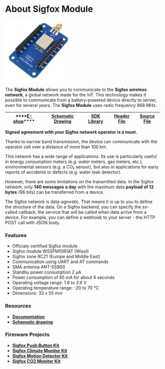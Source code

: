 # About Sigfox Module

![](../.gitbook/assets/_basics_module-overview_sigfox-module.png)

The **Sigfox Module** allows you to communicate to the **Sigfox wireless network**, a global network made for the IoT. This technology makes it possible to communicate from a battery-powered device directly to server, even for several years. The **Sigfox Module** uses radio frequency 868 MHz.

| \*\*\*\*[**E-shop**](https://shop.bigclown.com/sigfox-module)\*\*\*\* | [**Schematic Drawing**](https://github.com/bigclownlabs/bc-hardware/tree/master/out/bc-module-sigfox) | [**SDK Library**](https://sdk.bigclown.com/group__bc__module__sigfox) | [**Header File**](https://github.com/bigclownlabs/bcf-sdk/blob/master/bcl/inc/bc_module_sigfox.h) | [**Source File**](https://github.com/bigclownlabs/bcf-sdk/blob/master/bcl/src/bc_module_sigfox.c) |
| :---: | :---: | :---: | :---: | :---: |


**Signed agreement with your Sigfox network operator is a must.**

Thanks to narrow band transmission, the device can communicate with the operator cell over a distance of more than 100 km.

This network has a wide range of applications. Its use is particularly useful in energy consumption meters \(e.g. water meters, gas meters, etc.\), environmental sensors \(e.g. a CO₂ sensor\), but also in applications for early reports of accidents or defects \(e.g. water leak detector\).

However, there are some limitations on the transmitted data. In the Sigfox network, only **140 messages a day** with the maximum data **payload of 12 bytes** \(96 bits\) can be transferred from a device.

The Sigfox network is data-agnostic. That means it is up to you to define the structure of the data. On a Sigfox backend, you can specify the so-called callback, the service that will be called when data arrive from a device. For example, you can define a webhook to your server - the HTTP POST call with JSON body.

### Features <a id="features"></a>

* Officialy certified Sigfox module
* Sigfox module WSSFM10R1AT \(Wisol\)
* Sigfox zone RCZ1 \(Europe and Middle East\)
* Communication using UART and AT commands
* SMA antenna ANT-SS900
* Standby power consumption 2 μA
* Power consumption of 65 mA for about 6 seconds
* Operating voltage range: 1.8 to 3.6 V
* Operating temperature range: -20 to 70 °C
* Dimensions: 33 x 55 mm

### Resources <a id="resources"></a>

* [**Documentation**](about-sigfox-module.md)
* [**Schematic drawing**](https://github.com/bigclownlabs/bc-hardware/tree/master/out/bc-module-sigfox)

### Firmware Projects <a id="firmware-projects"></a>

* [**Sigfox Push Button Kit**](https://github.com/bigclownlabs/bcf-kit-sigfox-push-button/releases)
* [**Sigfox Climate Monitor Kit**](https://github.com/bigclownlabs/bcf-kit-sigfox-climate-monitor/releases)
* [**Sigfox Motion Detector Kit**](https://github.com/bigclownlabs/bcf-kit-sigfox-motion-detector/releases)
* [**Sigfox CO2 Monitor Kit**](https://github.com/bigclownlabs/bcf-kit-sigfox-co2-monitor/releases)

